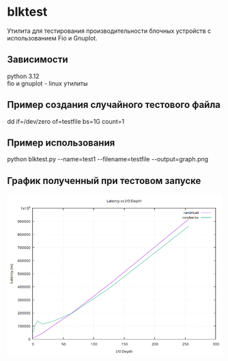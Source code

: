 # blktest
Утилита для тестирования производительности блочных устройств с использованием Fio и Gnuplot.

## Зависимости
python 3.12  
fio и gnuplot - linux утилиты

## Пример создания случайного тестового файла
dd if=/dev/zero of=testfile bs=1G count=1

## Пример использования
python blktest.py --name=test1 --filename=testfile --output=graph.png

## График полученный при тестовом запуске
![](example_result_graph.png)
